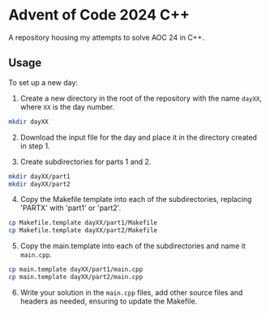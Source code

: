 # Advent of Code 2024 C++

A repository housing my attempts to solve AOC 24 in C++.

## Usage

To set up a new day:

1. Create a new directory in the root of the repository with the name `dayXX`, where `XX` is the day number.
```bash
mkdir dayXX
```

2. Download the input file for the day and place it in the directory created in step 1.

3. Create subdirectories for parts 1 and 2.
```bash
mkdir dayXX/part1
mkdir dayXX/part2
```

4. Copy the Makefile template into each of the subdirectories, replacing 'PARTX' with 'part1' or 'part2'.
```bash
cp Makefile.template dayXX/part1/Makefile
cp Makefile.template dayXX/part2/Makefile
```

5. Copy the main.template into each of the subdirectories and name it `main.cpp`.
```bash
cp main.template dayXX/part1/main.cpp
cp main.template dayXX/part2/main.cpp
```

6. Write your solution in the `main.cpp` files, add other source files and headers as needed, ensuring to update the Makefile.